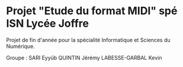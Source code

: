 Projet "Etude du format MIDI" spé ISN Lycée Joffre
==

Projet de fin d'année pour la spécialité Informatique et Sciences du Numérique.


Groupe : SARI Eyyüb
         QUINTIN Jérémy
         LABESSE-GARBAL Kevin
